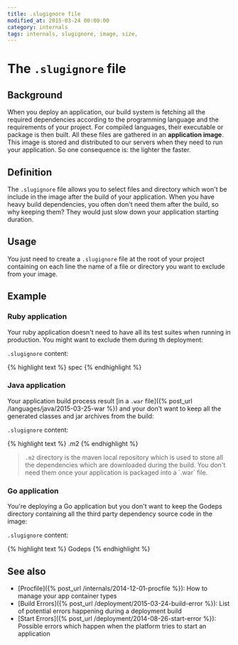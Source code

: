 ```yaml
---
title: .slugignore file
modified_at: 2015-03-24 00:00:00
category: internals
tags: internals, slugignore, image, size,
---
```


# The `.slugignore` file

## Background

When you deploy an application, our build system is fetching all the required
dependencies according to the programming language and the requirements of your
project. For compiled languages, their executable or package is then built. All
these files are gathered in an __application image__. This image is stored and
distributed to our servers when they need to run your application. So one
consequence is: the lighter the faster.

## Definition

The `.slugignore` file allows you to select files and directory which won't be
include in the image after the build of your application. When you have heavy
build dependencies, you often don't need them after the build, so why keeping
them? They would just slow down your application starting duration.

## Usage

You just need to create a `.slugignore` file at the root of your project
containing on each line the name of a file or directory you want to exclude
from your image.

## Example

### Ruby application

Your ruby application doesn't need to have all its test suites when running
in production. You might want to exclude them during th deployment:

`.slugignore` content:

{% highlight text %}
spec
{% endhighlight %}

### Java application

Your application build process result [in a `.war`
file]({% post_url /languages/java/2015-03-25-war %}) and your don't want to keep all the generated
classes and jar archives from the build:

`.slugignore` content:

{% highlight text %}
.m2
{% endhighlight %}

<blockquote class="info">
  <code>.m2</code> directory is the maven local repository which is used to store
  all the dependencies which are downloaded during the build. You don't need them once
  your application is packaged into a `.war` file.
</blockquote>

### Go application

You're deploying a Go application but you don't want to keep the Godeps
directory containing all the third party dependency source code in the image:

`.slugignore` content:

{% highlight text %}
Godeps
{% endhighlight %}

## See also

* [Procfile]({% post_url /internals/2014-12-01-procfile %}): How to manage your app container types
* [Build Errors]({% post_url /deployment/2015-03-24-build-error %}): List of potential errors happening during a deployment build
* [Start Errors]({% post_url /deployment/2014-08-26-start-error %}): Possible errors which happen when the platform tries to start an application
